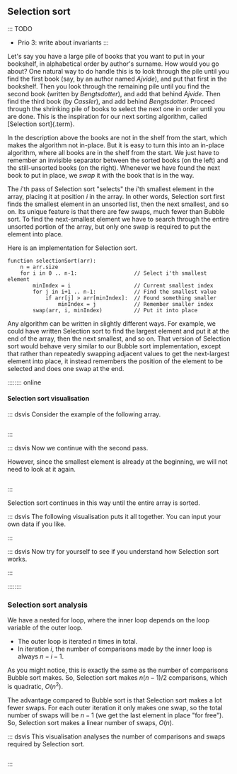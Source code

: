 
## Selection sort

::: TODO
- Prio 3: write about invariants
:::

Let's say you have a large pile of books that you want to put in your bookshelf, in alphabetical order by author's surname.
How would you go about?
One natural way to do handle this is to look through the pile until you find the first book (say, by an author named *Ajvide*), and put that first in the bookshelf.
Then you look through the remaining pile until you find the second book (written by *Bengtsdotter*), and add that behind *Ajvide*.
Then find the third book (by *Cassler*), and add behind *Bengtsdotter*.
Proceed through the shrinking pile of books to select the next one in order until you are done.
This is the inspiration for our next sorting algorithm, called [Selection sort]{.term}.

In the description above the books are not in the shelf from the start, which makes the algorithm not in-place.
But it is easy to turn this into an in-place algorithm, where all books are in the shelf from the start.
We just have to remember an invisible separator between the sorted books (on the left) and the still-unsorted books (on the right).
Whenever we have found the next book to put in place, we *swap* it with the book that is in the way.

The $i$'th pass of Selection sort "selects" the $i$'th smallest element in the array, placing it at position $i$ in the array.
In other words, Selection sort first finds the smallest element in an unsorted list, then the next smallest, and so on.
Its unique feature is that there are few swaps, much fewer than Bubble sort.
To find the next-smallest element we have to search through the entire unsorted portion of the array, but only one swap is required to put the element into place.

Here is an implementation for Selection sort.

    function selectionSort(arr):
        n = arr.size
        for i in 0 .. n-1:                  // Select i'th smallest element
            minIndex = i                    // Current smallest index
            for j in i+1 .. n-1:            // Find the smallest value
                if arr[j] > arr[minIndex]:  // Found something smaller
                    minIndex = j            // Remember smaller index
            swap(arr, i, minIndex)          // Put it into place

Any algorithm can be written in slightly different ways.
For example, we could have written Selection sort to find the largest element and put it at the end of the array, then the next
smallest, and so on.
That version of Selection sort would behave very similar to our Bubble sort implementation, except that rather than repeatedly swapping adjacent values to get the next-largest element into place, it instead remembers the position of the element to be selected and does one swap at the end.

:::::::: online
#### Selection sort visualisation

::: dsvis
Consider the example of the following array.

``` {.jsav-animation src="Sorting/selectionsortS1CON.js" links="Sorting/selectionsortSCON.css"}
```
:::

::: dsvis
Now we continue with the second pass.

However, since the smallest element is already at the beginning, we will not need to look at it again.

``` {.jsav-animation src="Sorting/selectionsortS2CON.js" links="Sorting/selectionsortSCON.css"}
```
:::

Selection sort continues in this way until the entire array is sorted.

::: dsvis
The following visualisation puts it all together. You can input your own data if you like.

<avembed id="selectionsortAV" src="Sorting/selectionsortAV.html" type="ss" name="Selection Sort Visualisation"/>
:::

::: dsvis
Now try for yourself to see if you understand how Selection sort works.

<avembed id="SelsortPRO" src="Sorting/SelsortPRO.html" type="ka" name="Selection Sort Proficiency Exercise"/>
:::

::::::::

<!--
### Invariants
-->

### Selection sort analysis

We have a nested for loop, where the inner loop depends on the loop variable of the outer loop.

- The outer loop is iterated $n$ times in total.
- In iteration $i$, the number of comparisons made by the inner loop is always $n-i-1$.

As you might notice, this is exactly the same as the number of comparisons Bubble sort makes.
So, Selection sort makes $n(n-1)/2$ comparisons, which is quadratic, $O(n^2)$.

The advantage compared to Bubble sort is that Selection sort makes a lot fewer swaps.
For each outer iteration it only makes one swap, so the total number of swaps will be $n-1$ (we get the last element in place "for free").
So, Selection sort makes a linear number of swaps, $O(n)$.

::: dsvis
This visualisation analyses the number of comparisons and swaps required by Selection sort.

``` {.jsav-animation src="Sorting/SelectionSortAnalysisCON.js" links="Sorting/SelectionSortAnalysisCON.css"}
```
:::

<!-- The following is only interesting for low-level languages (e.g. C), other languages do this by default, so we skip it.

There is another approach to keeping the cost of swapping records low,
and it can be used by any sorting algorithm even when the records are
large. This is to have each element of the array store a pointer to a
record rather than store the record itself. In this implementation, a
swap operation need only exchange the pointer values. The large records
do not need to move. This technique is illustrated by the following
visualisation. Additional space is needed to store the pointers, but the
return is a faster swap operation.

:::: {#PointerSwap}
``` {.jsav-animation src="Sorting/ptrSwapCON.js" links="Sorting/ptrSwapCON.css"}
```
::::
-->
